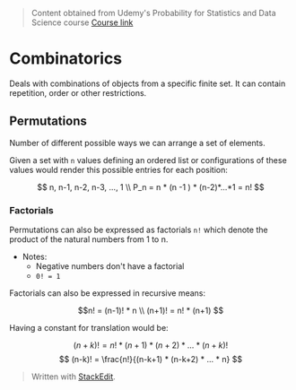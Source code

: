 > Content obtained from Udemy's Probability for Statistics and Data Science course [Course link](https://telusinternational.udemy.com/course/probability-for-statistics-and-data-science)

# Combinatorics

Deals with combinations of objects from a specific finite set. It can contain repetition, order or other restrictions.

## Permutations

Number of different possible ways we can arrange a set of elements.

Given a set with `n` values defining an ordered list or configurations of these values would render this possible entries for each position: 

$$
n, n-1, n-2, n-3, ..., 1 \\
P_n = n * (n -1 ) * (n-2)*...*1 = n!
$$

### Factorials

Permutations can also be expressed as factorials `n!` which denote the product of the natural numbers from 1 to n.
- Notes:
	- Negative numbers don't have a factorial
	- `0! = 1`

Factorials can also be expressed in recursive means: 

$$n! = (n-1)! * n \\
(n+1)! = n! * (n+1) $$

Having a constant for translation would be: 

$$(n+k) ! = n! * (n+1) * (n+2) * ... * (n+k)! $$
$$
(n-k)! = \frac{n!}{(n-k+1) * (n-k+2) * ... * n}
$$

> Written with [StackEdit](https://stackedit.io/).
<!--stackedit_data:
eyJoaXN0b3J5IjpbODU5NjE4ODA0LDE4MjM3MjkzNTgsMTQwNT
Q4NTkyMiwtMTk3NzQwNzU1MywtMTA3NDU4OTQ3NV19
-->
